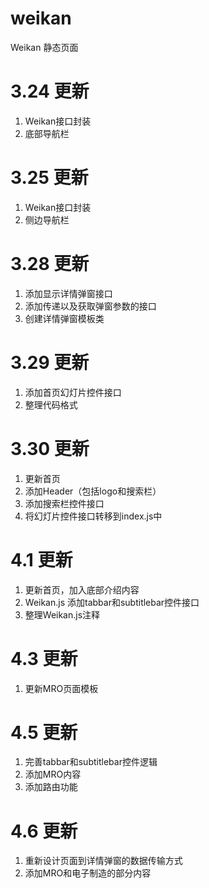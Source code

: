 weikan
======

Weikan 静态页面

3.24 更新
======

1. Weikan接口封装
2. 底部导航栏

3.25 更新
======

1. Weikan接口封装
2. 侧边导航栏

3.28 更新
======

1. 添加显示详情弹窗接口
2. 添加传递以及获取弹窗参数的接口
3. 创建详情弹窗模板类

3.29 更新
======

1. 添加首页幻灯片控件接口
2. 整理代码格式

3.30 更新
======

1. 更新首页
2. 添加Header（包括logo和搜索栏）
3. 添加搜索栏控件接口
4. 将幻灯片控件接口转移到index.js中

4.1 更新
======

1. 更新首页，加入底部介绍内容
2. Weikan.js 添加tabbar和subtitlebar控件接口
3. 整理Weikan.js注释

4.3 更新
======

1. 更新MRO页面模板

4.5 更新
=====

1. 完善tabbar和subtitlebar控件逻辑
2. 添加MRO内容
3. 添加路由功能

4.6 更新
=====

1. 重新设计页面到详情弹窗的数据传输方式
2. 添加MRO和电子制造的部分内容